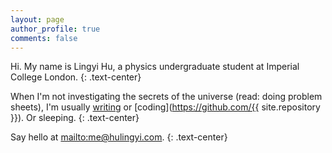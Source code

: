 ```yaml
---
layout: page
author_profile: true
comments: false
---
```

<div class="introduction" markdown="1">
Hi. My name is <span id="name">Lingyi Hu</span>, a physics undergraduate student at Imperial College London. 
{: .text-center}

When I'm not investigating <span class="icon-telescope"></span> the secrets of the universe (read: doing problem sheets), I'm usually [writing](/writing) or [coding](https://github.com/{{ site.repository }}). Or sleeping. 
{: .text-center}

Say hello at <mailto:me@hulingyi.com>.
{: .text-center}
</div>

<!-- <script>
    document.addEventListener("DOMContentLoaded", function(){
        Typed.new(".typed", {
            strings: ["Hello. I am <a href='http://theconfused.me'>Lingyi</a>.<br><br>I live on the Orion arm of the Milky Way Galaxy, Local Group, Virgo Supercluster.^1000<br><br>Nice to meet you."],
            typeSpeed: 20
        });
    });
</script>

<p class="text-center" style="min-height:14em;"><span class="typed"></span></p>

**What you can find here:**

- [Blog posts]({{ '/posts/' | absolute_url }}), where it's mostly some ramblings about the interesting things I find on the Internet,
- [Writing pieces]({{ '/writing/' | absolute_url }}), including [poems]({{ '/poetry/' | absolute_url }}) and [essays]({{'/essays/' | absolute_url }}) where I think a bit more about life, 
- and other random lists that I've gathered over the years and are updated as and when, such as favourite quotes, books, movies, etc (WIP).
 -->